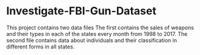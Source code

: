 # Investigate-FBI-Gun-Dataset
This project contains two data files The first contains the sales of weapons and their types in each of the states every month from 1998 to 2017. The second file contains data about individuals and their classification in different forms in all states.
